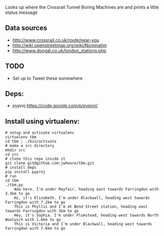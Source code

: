 Looks up where the Crossrail Tunnel Boring Machines are and prints a little status message

## Data sources
* http://www.crossrail.co.uk/route/near-you
* http://wiki.openstreetmap.org/wiki/Nominatim
* http://www.doogal.co.uk/london_stations.php

## TODO
* Set up to Tweet these somewhere

## Deps:
* pyproj https://code.google.com/p/pyproj/

## Install using virtualenv:

    # setup and activate virtualenv
    virtualenv tbm
    cd tbm ; ./bin/activate
    # make a src directory
    mkdir src
    cd src
    # clone this repo inside it
    git clone git@github.com:jwheare/tbm.git
    # install deps
    pip install pyproj
    # run
    cd tbm
    ./tbm.py
        Ada here. I'm under Mayfair, heading east towards Farringdon with 3.3km to go
        Hi, it's Elizabeth. I'm under Blackwall, heading west towards Farringdon with 7.2km to go
        This is Phyllis and I'm at Bond Street station, heading east towards Farringdon with 3km to go
        Hey, it's Sophia. I'm under Plumstead, heading west towards North Woolwich with 1.6km to go
        This is Victoria and I'm under Blackwall, heading west towards Farringdon with 7.6km to go